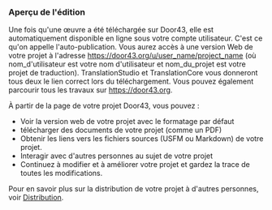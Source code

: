 ### Aperçu de l'édition

Une fois qu'une œuvre a été téléchargée sur Door43, elle est automatiquement disponible en ligne sous votre compte utilisateur. C'est ce qu'on appelle l'auto-publication. Vous aurez accès à une version Web de votre projet à l'adresse https://door43.org/u/user_name/project_name (où nom_d'utilisateur est votre nom d'utilisateur et nom_du_projet est votre projet de traduction). TranslationStudio et TranslationCore vous donneront tous deux le lien correct lors du téléchargement. Vous pouvez également parcourir tous les travaux sur https://door43.org.

À partir de la page de votre projet Door43, vous pouvez :

* Voir la version web de votre projet avec le formatage par défaut
* télécharger des documents de votre projet (comme un PDF)
* Obtenir les liens vers les fichiers sources (USFM ou Markdown) de votre projet.
* Interagir avec d'autres personnes au sujet de votre projet
* Continuez à modifier et à améliorer votre projet et gardez la trace de toutes les modifications.

Pour en savoir plus sur la distribution de votre projet à d'autres personnes, voir [Distribution](../intro-share/01.md).
